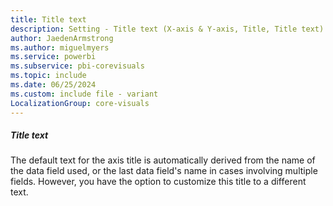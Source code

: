 ```yaml
---
title: Title text
description: Setting - Title text (X-axis & Y-axis, Title, Title text)
author: JaedenArmstrong
ms.author: miguelmyers
ms.service: powerbi
ms.subservice: pbi-corevisuals
ms.topic: include
ms.date: 06/25/2024
ms.custom: include file - variant
LocalizationGroup: core-visuals
---
```

##### Title text

The default text for the axis title is automatically derived from the name of the data field used, or the last data field's name in cases involving multiple fields. However, you have the option to  customize this title to a different text.
